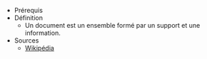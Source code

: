 - Prérequis
- Définition
	-	Un document est un ensemble formé par un support et une information.
- Sources
	- [Wikipédia](https://fr.wikipedia.org/wiki/Hypertexte)
